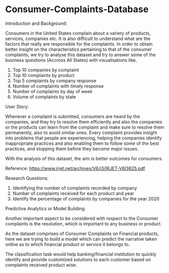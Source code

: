# Consumer-Complaints-Database

Introduction and Background:

Consumers in the United States complain about a variety of products, services, companies etc. It is also difficult to understand what are the factors that really are responsible for the complaints. In order to obtain better insight on the characteristics pertaining to that of the consumer complaints, we try to analyse this dataset and try to answer some of the business questions (Accross All States) with visualisations like,

1. Top 10 companies by complaint
2. Top 10 complaints by product
3. Top 5 complaints by company response
4. Number of complaints with timely response
5. Number of complaints by day of week
6. Volume of complaints by state

User Story:

Whenever a complaint is submitted, consumers are heard by the companies, and they try to resolve them efficiently and also the companies or the products can learn from the complaint and make sure to resolve them permanently, also to avoid similar ones. Every complaint provides insight into problems that people are experiencing, helping the companies identify inappropriate practices and also enabling them to follow some of the best practices, and stopping them before they become major issues.

With the analysis of this dataset, the aim is better outcomes for consumers.

Reference: https://www.irjet.net/archives/V6/i3/IRJET-V6I3625.pdf

Research Questions:

1. Identifying the number of complaints recorded by company
2. Number of complaints received for each product and year
3. Identify the percentage of complaints by companies for the year 2020

Predictive Analytics or Model Building:

Another important aspect to be considered with respect to the Consumer complaints is the resolution, which is important to any business or product.

As the dataset comprises of Consumer Complaints on Financial products, here we are trying to build a model which can predict the narrative taken online as to which financial product or service it belongs to.

The classification task would help banking/financial institution to quickly identify and provide customized solutions to each customer based on complaints received product wise.
